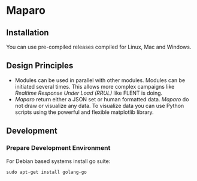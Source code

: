 # Maparo

## Installation

You can use pre-compiled releases compiled for Linux, Mac and Windows.

## Design Principles

- Modules can be used in parallel with other modules. Modules can be initiated
  several times. This allows more complex campaigns like *Realtime Response Under
  Load (RRUL)* like FLENT is doing.
- *Maparo* return either a JSON set or human formatted data. *Maparo* do
  not draw or visualize any data. To visualize data you can use Python
  scripts using the powerful and flexible matplotlib library.

## Development

### Prepare Development Environment

For Debian based systems install go suite:

```
sudo apt-get install golang-go
```
